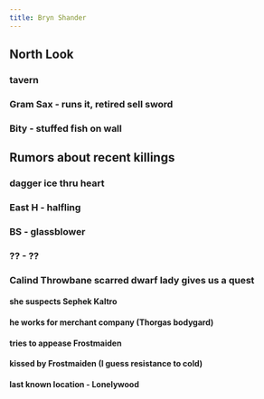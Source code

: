 ```yaml
---
title: Bryn Shander
---
```


## North Look

### tavern
### Gram Sax - runs it, retired sell sword
### Bity - stuffed fish on wall
## Rumors about recent killings
### dagger ice thru heart
### East H - halfling
### BS - glassblower
### ?? - ??
### Calind Throwbane scarred dwarf lady gives us a quest
#### she suspects Sephek Kaltro
#### he works for merchant company (Thorgas bodygard)
#### tries to appease Frostmaiden
#### kissed by Frostmaiden (I guess resistance to cold)
#### last known location - Lonelywood

